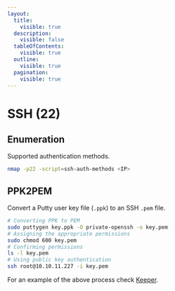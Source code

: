 ```yaml
---
layout:
  title:
    visible: true
  description:
    visible: false
  tableOfContents:
    visible: true
  outline:
    visible: true
  pagination:
    visible: true
---
```


# SSH (22)

## Enumeration

Supported authentication methods.

```bash
nmap -p22 -script=ssh-auth-methods <IP>
```

## PPK2PEM

Convert a Putty user key file (`.ppk`) to an SSH `.pem` file.

```bash
# Converting PPK to PEM
sudo puttygen key.ppk -O private-openssh -o key.pem
# Assigning the appropriate permissions
sudo chmod 600 key.pem
# Confirming permissions
ls -l key.pem
# Using public key authentication
ssh root@10.10.11.227 -i key.pem
```

For an example of the above process check [Keeper](../../../boxes/boxes/easy/keeper.md#keepass-exploitation).
